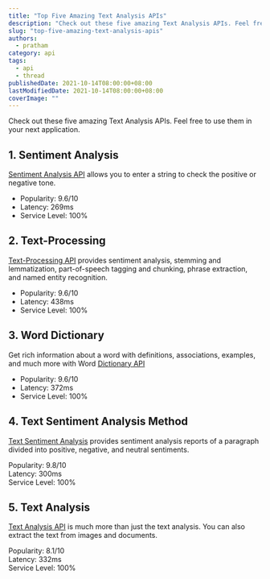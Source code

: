 ```yaml
---
title: "Top Five Amazing Text Analysis APIs"
description: "Check out these five amazing Text Analysis APIs. Feel free to use them in your next application."
slug: "top-five-amazing-text-analysis-apis"
authors:
  - pratham
category: api
tags:
  - api
  - thread
publishedDate: 2021-10-14T08:00:00+08:00
lastModifiedDate: 2021-10-14T08:00:00+08:00
coverImage: ""
---
```


<Lead>
  Check out these five amazing Text Analysis APIs. Feel free to use them in your next application.
</Lead>

## 1. Sentiment Analysis

[Sentiment Analysis API](https://rapidapi.com/twinword/api/sentiment-analysis/?utm_source=guides.rapidapi.com&utm_medium=DevRel&utm_campaign=DevRel) allows you to enter a string to check the positive or negative tone.

- Popularity: 9.6/10
- Latency: 269ms
- Service Level: 100%   

## 2. Text-Processing

[Text-Processing API](https://rapidapi.com/japerk/api/text-processing/?utm_source=guides.rapidapi.com&utm_medium=DevRel&utm_campaign=DevRel) provides sentiment analysis, stemming and lemmatization, part-of-speech tagging and chunking, phrase extraction, and named entity recognition.

- Popularity: 9.6/10
- Latency: 438ms
- Service Level: 100% 

## 3. Word Dictionary

Get rich information about a word with definitions, associations, examples, and much more with Word [Dictionary API](https://rapidapi.com/twinword/api/word-dictionary/?utm_source=guides.rapidapi.com&utm_medium=DevRel&utm_campaign=DevRel)

- Popularity: 9.6/10
- Latency: 372ms
- Service Level: 100%

## 4. Text Sentiment Analysis Method

[Text Sentiment Analysis](https://rapidapi.com/fyhao/api/text-sentiment-analysis-method/?utm_source=guides.rapidapi.com&utm_medium=DevRel&utm_campaign=DevRel) provides sentiment analysis reports of a paragraph divided into positive, negative, and neutral sentiments.

Popularity: 9.8/10   
Latency: 300ms  
Service Level: 100%

## 5. Text Analysis

[Text Analysis API](https://rapidapi.com/gaurmanojkumar530/api/text-analysis12/?utm_source=guides.rapidapi.com&utm_medium=DevRel&utm_campaign=DevRel) is much more than just the text analysis. You can also extract the text from images and documents. 

Popularity: 8.1/10   
Latency: 332ms   
Service Level: 100%  
